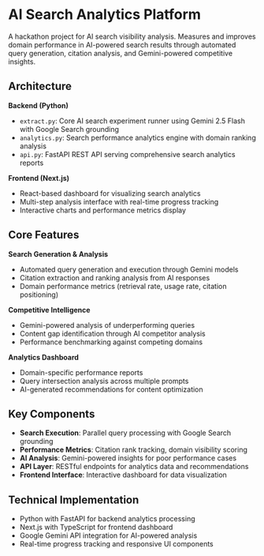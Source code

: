 # AI Search Analytics Platform

A hackathon project for AI search visibility analysis. Measures and improves domain performance in AI-powered search results through automated query generation, citation analysis, and Gemini-powered competitive insights.

## Architecture

**Backend (Python)**
- `extract.py`: Core AI search experiment runner using Gemini 2.5 Flash with Google Search grounding
- `analytics.py`: Search performance analytics engine with domain ranking analysis
- `api.py`: FastAPI REST API serving comprehensive search analytics reports

**Frontend (Next.js)**
- React-based dashboard for visualizing search analytics
- Multi-step analysis interface with real-time progress tracking
- Interactive charts and performance metrics display

## Core Features

**Search Generation & Analysis**
- Automated query generation and execution through Gemini models
- Citation extraction and ranking analysis from AI responses
- Domain performance metrics (retrieval rate, usage rate, citation positioning)

**Competitive Intelligence**
- Gemini-powered analysis of underperforming queries
- Content gap identification through AI competitor analysis
- Performance benchmarking against competing domains

**Analytics Dashboard**
- Domain-specific performance reports
- Query intersection analysis across multiple prompts
- AI-generated recommendations for content optimization

## Key Components

- **Search Execution**: Parallel query processing with Google Search grounding
- **Performance Metrics**: Citation rank tracking, domain visibility scoring
- **AI Analysis**: Gemini-powered insights for poor performance cases
- **API Layer**: RESTful endpoints for analytics data and recommendations
- **Frontend Interface**: Interactive dashboard for data visualization

## Technical Implementation

- Python with FastAPI for backend analytics processing
- Next.js with TypeScript for frontend dashboard
- Google Gemini API integration for AI-powered analysis
- Real-time progress tracking and responsive UI components
